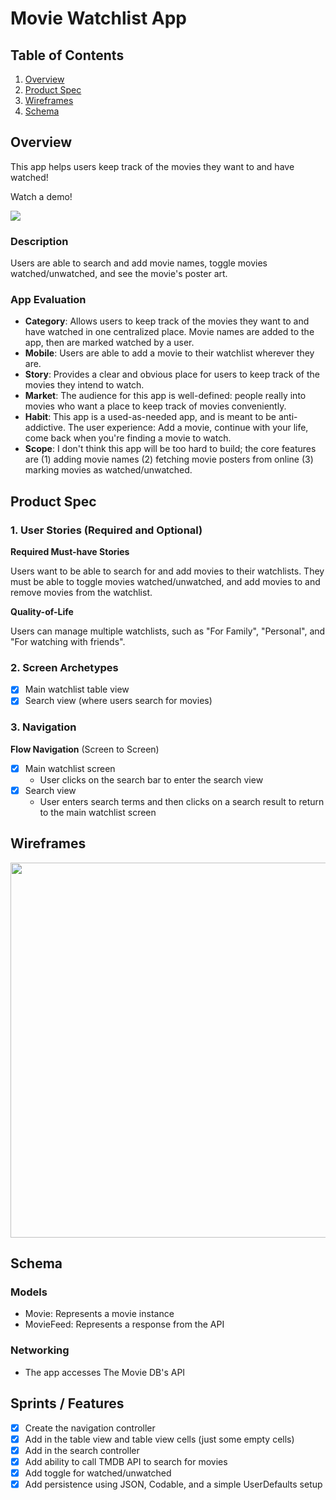 # Movie Watchlist App

## Table of Contents

1. [Overview](#Overview)
2. [Product Spec](#Product-Spec)
3. [Wireframes](#Wireframes)
4. [Schema](#Schema)

## Overview

This app helps users keep track of the movies they want to and have watched!

Watch a demo! 

<a href="https://www.loom.com/share/d6a0552d397045ecb6c22ff23de3d5e7">
  <img style="max-width:300px;" src="https://cdn.loom.com/sessions/thumbnails/d6a0552d397045ecb6c22ff23de3d5e7-03bc60abd5c13fbf-full-play.gif">
</a>

### Description

Users are able to search and add movie names, toggle movies watched/unwatched, and see the movie's poster art. 

### App Evaluation

- **Category**: Allows users to keep track of the movies they want to and have watched in one centralized place. Movie names are added to the app, then are marked watched by a user.
- **Mobile**: Users are able to add a movie to their watchlist wherever they are.
- **Story**: Provides a clear and obvious place for users to keep track of the movies they intend to watch. 
- **Market**: The audience for this app is well-defined: people really into movies who want a place to keep track of movies conveniently. 
- **Habit**: This app is a used-as-needed app, and is meant to be anti-addictive. The user experience: Add a movie, continue with your life, come back when you're finding a movie to watch. 
- **Scope**: I don't think this app will be too hard to build; the core features are (1) adding movie names (2) fetching movie posters from online (3) marking movies as watched/unwatched.

## Product Spec

### 1. User Stories (Required and Optional)

**Required Must-have Stories**

Users want to be able to search for and add movies to their watchlists. They must be able to toggle movies watched/unwatched, and add movies to and remove movies from the watchlist.  

**Quality-of-Life**

Users can manage multiple watchlists, such as "For Family", "Personal", and "For watching with friends". 

### 2. Screen Archetypes

- [x] Main watchlist table view 
- [x] Search view (where users search for movies)

### 3. Navigation

**Flow Navigation** (Screen to Screen)

- [x] Main watchlist screen
    - User clicks on the search bar to enter the search view 
- [x] Search view 
    - User enters search terms and then clicks on a search result to return to the main watchlist screen

## Wireframes

<img src="Wireframe.png" width=600>

## Schema 

### Models

- Movie: Represents a movie instance 
- MovieFeed: Represents a response from the API

### Networking

- The app accesses The Movie DB's API 

## Sprints / Features

- [x] Create the navigation controller
- [x] Add in the table view and table view cells (just some empty cells)
- [x] Add in the search controller 
- [x] Add ability to call TMDB API to search for movies 
- [x] Add toggle for watched/unwatched
- [x] Add persistence using JSON, Codable, and a simple UserDefaults setup
